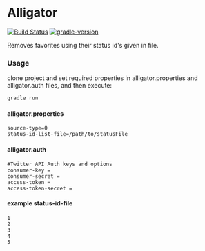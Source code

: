 # Alligator

[![Build Status](https://travis-ci.org/akadir/alligator.svg?branch=master)](https://travis-ci.org/akadir/alligator)
[![gradle-version](https://img.shields.io/badge/gradle-5.5.1-brightgreen)](https://img.shields.io/badge/gradle-5.5.1-brightgreen)

Removes favorites using their status id's given in file.

### Usage
clone project and set required properties in alligator.properties and alligator.auth files, and then execute: 

```groovy
gradle run
```

#### alligator.properties

```properties
source-type=0
status-id-list-file=/path/to/statusFile
```

#### alligator.auth
```properties
#Twitter API Auth keys and options
consumer-key =
consumer-secret =
access-token = 
access-token-secret =
```


#### example status-id-file

```text
1
2
3
4
5
```
